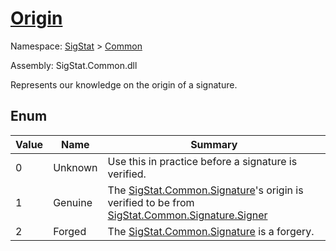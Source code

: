 # [Origin](./Origin.md)
Namespace: [SigStat]() > [Common](./README.md)

Assembly: SigStat.Common.dll


Represents our knowledge on the origin of a signature.

##	Enum

| Value | Name | Summary | 
| --- | --- | --- | 
| 0 | Unknown | Use this in practice before a signature is verified. | 
| 1 | Genuine | The [SigStat.Common.Signature](https://github.com/sigstat/sigstat/tree/master/docs/md/SigStat/Common/Signature.md)'s origin is verified to be from [SigStat.Common.Signature.Signer](https://github.com/sigstat/sigstat/tree/master/docs/md/SigStat/Common/Signer.md) | 
| 2 | Forged | The [SigStat.Common.Signature](https://github.com/sigstat/sigstat/tree/master/docs/md/SigStat/Common/Signature.md) is a forgery. | 


